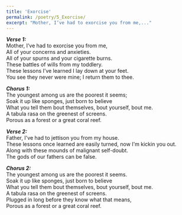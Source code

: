 ```yaml
---
title: 'Exorcise'
permalink: /poetry/5_Exorcise/
excerpt: "Mother, I’ve had to exorcise you from me,..."
---
```


***Verse 1:*** \
  Mother, I’ve had to exorcise you from me, \
  All of your concerns and anxieties. \
  All of your spurns and your cigarette burns. \
  These battles of wills from my toddlery. \
  These lessons I’ve learned I lay down at your feet. \
  You see they never were mine; I return them to thee.

***Chorus 1:*** \
  The youngest among us are the poorest it seems; \
  Soak it up like sponges, just born to believe \
  What you tell them bout themselves, bout yourself, bout me. \
  A tabula rasa on the greenest of screens. \
  Porous as a forest or a great coral reef.

***Verse 2:*** \
  Father, I've had to jettison you from my house. \
  These lessons once learned are easily turned, now I'm kickin you out. \
  Along with these mounds of malignant self-doubt. \
  The gods of our fathers can be false.

***Chorus 2:*** \
  The youngest among us are the poorest it seems. \
  Soak it up like sponges, just born to believe \
  What you tell them bout themselves, bout yourself, bout me. \
  A tabula rasa on the greenest of screens. \
  Plugged in long before they know what that means, \
  Porous as a forest or a great coral reef.
